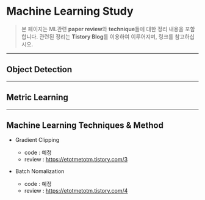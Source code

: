 # Machine Learning Study
> 본 페이지는 ML관련 **paper review**와 **technique**들에 대한 정리 내용을 포함합니다. 
> 관련된 정리는 **Tistory Blog**를 이용하여 이루어지며, 링크를 참고하십시오.
--------
## Object Detection

--------
## Metric Learning


--------
## Machine Learning Techniques & Method

- Gradient Clipping
  - code : 예정
  - review : https://etotmetotm.tistory.com/3

- Batch Nomalization
  - code : 예정
  - review : https://etotmetotm.tistory.com/4
